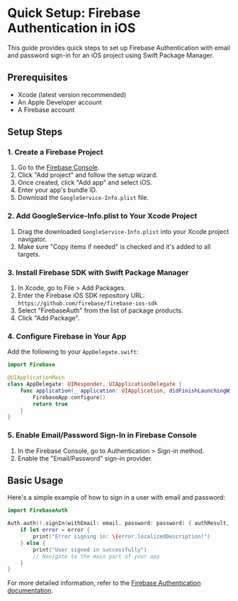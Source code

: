 # Quick Setup: Firebase Authentication in iOS

This guide provides quick steps to set up Firebase Authentication with email and password sign-in for an iOS project using Swift Package Manager.

## Prerequisites

- Xcode (latest version recommended)
- An Apple Developer account
- A Firebase account

## Setup Steps

### 1. Create a Firebase Project

1. Go to the [Firebase Console](https://console.firebase.google.com/).
2. Click "Add project" and follow the setup wizard.
3. Once created, click "Add app" and select iOS.
4. Enter your app's bundle ID.
5. Download the `GoogleService-Info.plist` file.

### 2. Add GoogleService-Info.plist to Your Xcode Project

1. Drag the downloaded `GoogleService-Info.plist` into your Xcode project navigator.
2. Make sure "Copy items if needed" is checked and it's added to all targets.

### 3. Install Firebase SDK with Swift Package Manager

1. In Xcode, go to File > Add Packages.
2. Enter the Firebase iOS SDK repository URL: `https://github.com/firebase/firebase-ios-sdk`
3. Select "FirebaseAuth" from the list of package products.
4. Click "Add Package".

### 4. Configure Firebase in Your App

Add the following to your `AppDelegate.swift`:

```swift
import Firebase

@UIApplicationMain
class AppDelegate: UIResponder, UIApplicationDelegate {
    func application(_ application: UIApplication, didFinishLaunchingWithOptions launchOptions: [UIApplication.LaunchOptionsKey: Any]?) -> Bool {
        FirebaseApp.configure()
        return true
    }
}
```

### 5. Enable Email/Password Sign-In in Firebase Console

1. In the Firebase Console, go to Authentication > Sign-in method.
2. Enable the "Email/Password" sign-in provider.

## Basic Usage

Here's a simple example of how to sign in a user with email and password:

```swift
import FirebaseAuth

Auth.auth().signIn(withEmail: email, password: password) { authResult, error in
    if let error = error {
        print("Error signing in: \(error.localizedDescription)")
    } else {
        print("User signed in successfully")
        // Navigate to the main part of your app
    }
}
```

For more detailed information, refer to the [Firebase Authentication documentation](https://firebase.google.com/docs/auth).
